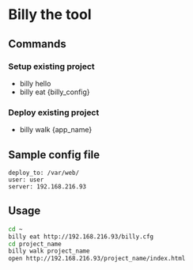 # Billy the tool

## Commands

### Setup existing project
* billy hello
* billy eat {billy_config}

### Deploy existing project
* billy walk {app_name}

## Sample config file

```
deploy_to: /var/web/
user: user
server: 192.168.216.93
```

## Usage

```bash
cd ~
billy eat http://192.168.216.93/billy.cfg
cd project_name
billy walk project_name
open http://192.168.216.93/project_name/index.html
```